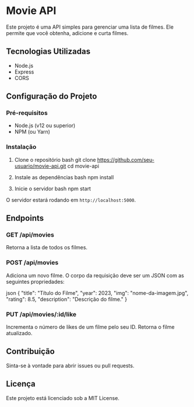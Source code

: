 # Movie API

Este projeto é uma API simples para gerenciar uma lista de filmes. Ele permite que você obtenha, adicione e curta filmes.

## Tecnologias Utilizadas

- Node.js
- Express
- CORS

## Configuração do Projeto

### Pré-requisitos

- Node.js (v12 ou superior)
- NPM (ou Yarn)

### Instalação

1. Clone o repositório
   bash
   git clone https://github.com/seu-usuario/movie-api.git
   cd movie-api
   

2. Instale as dependências
   bash
   npm install
   

3. Inicie o servidor
   bash
   npm start
   

O servidor estará rodando em `http://localhost:5000`.

## Endpoints

### GET /api/movies

Retorna a lista de todos os filmes.

### POST /api/movies

Adiciona um novo filme. O corpo da requisição deve ser um JSON com as seguintes propriedades:

json
{
    "title": "Título do Filme",
    "year": 2023,
    "img": "nome-da-imagem.jpg",
    "rating": 8.5,
    "description": "Descrição do filme."
}


### PUT /api/movies/:id/like

Incrementa o número de likes de um filme pelo seu ID. Retorna o filme atualizado.

## Contribuição

Sinta-se à vontade para abrir issues ou pull requests. 

## Licença

Este projeto está licenciado sob a MIT License.
